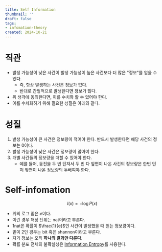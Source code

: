 ```yaml
---
title: Self Information
thumbnail: ''
draft: false
tags:
- infomation-theory
created: 2024-10-21
---
```


# 직관

* 발생 가능성이 낮은 사건이 발생 가능성이 높은 사건보다 더 많은 "정보"를 얻을 수 있다.
  * 즉, 항상 발생하는 사건은 정보가 없다.
  * 반대로 간헐적으로 발생한다면 정보가 많다.
* 위 생각에 동의한다면, 이를 수치화 할 수 있어야 한다.
* 이를 수치화하기 위해 필요한 성질은 아래와 같다.

# 성질

1. 발생 가능성이 큰 사건은 정보량이 적어야 한다. 반드시 발생한다면 해당 사건의 정보는 0이다.
1. 발생 가능성이 낮은 사건은 정보량이 많아야 한다.
1. 개별 사건들의 정보량을 더할 수 있어야 한다.
   * 예를 들어, 동전을 두 번 던져서 두 번 다 앞면이 나온 사건의 정보량은 한번 던져 앞면이 나온 정보량의 두배여야 한다.

# Self-infomation

$$
I(x) = -\log P(x)
$$

* 위의 로그 밑은 $e$이다.
* 이런 경우 해당 단위는 nat이라고 부른다.
* 1nat은 확률이 $\frac{1}{e}$인 사건이 발생했을 때 얻는 정보량이다.
* 밑이 2인 경우는 bit 혹은 shannon이라고 부른다.
* 자기 정보는 오직 **하나의 결과만 다룬다.**
* 확률 분포 전체의 불확실성은 [Information Entropy](Information%20Entropy.md)를 사용한다.
